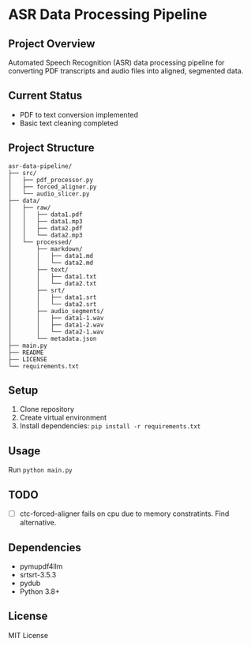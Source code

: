 # ASR Data Processing Pipeline

## Project Overview
Automated Speech Recognition (ASR) data processing pipeline for converting PDF transcripts and audio files into aligned, segmented data.

## Current Status
- PDF to text conversion implemented
- Basic text cleaning completed

## Project Structure
```
asr-data-pipeline/
├── src/
│   ├── pdf_processor.py
│   ├── forced_aligner.py
│   └── audio_slicer.py
├── data/
│   ├── raw/
│   │   ├── data1.pdf
│   │   ├── data1.mp3
│   │   ├── data2.pdf
│   │   └── data2.mp3
│   └── processed/
│       ├── markdown/
│       │   ├── data1.md
│       │   └── data2.md
│       ├── text/
│       │   ├── data1.txt
│       │   └── data2.txt
│       ├── srt/
│       │   ├── data1.srt
│       │   └── data2.srt
│       ├── audio_segments/
│       │   ├── data1-1.wav
│       │   ├── data1-2.wav
│       │   └── data2-1.wav
│       └── metadata.json
├── main.py
├── README
├── LICENSE
└── requirements.txt
```

## Setup
1. Clone repository
2. Create virtual environment
3. Install dependencies: `pip install -r requirements.txt`

## Usage
Run `python main.py`

## TODO
- [ ] ctc-forced-aligner fails on cpu due to memory constratints. Find alternative.

## Dependencies
- pymupdf4llm
- srtsrt-3.5.3
- pydub
- Python 3.8+

## License
MIT License
